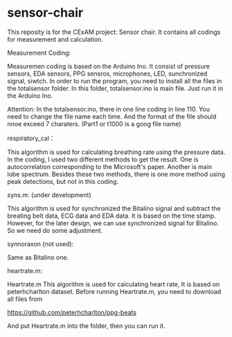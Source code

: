 # sensor-chair
This reposity is for the CExAM project: Sensor chair. It contains all codings for measurement and calculation.

Measurement Coding:

Measuremen coding is based on the Arduino Ino. It consist of pressure sensors, EDA sensors, PPG sensros, microphones, LED, sunchronized signal, siwtch. In order to run the program, you need to install all the files in the totalsensor folder. In this folder, totalsensor.ino is main file. Just run it in the Arduino Ino.

Attention: In the totalsensor.ino, there in one line coding in line 110. You need to change the file name each time. And the format of the file should nnoe exceed 7 charaters. (Part1 or t1000 is a goog file name)

respiratory_cal：

This algorithm is used for calculating breathing rate using the pressure data. In the coding, I used two different methods to get the result. One is autocorrelation corresponding to the Microsoft's paper. Another is main lobe spectrum. Besides these two methods, there is one more method using peak detections, but not in this coding. 

syns.m: (under development)

This algorithm is used for synchronized the Bitalino signal and subtract the breating belt data, ECG data and EDA data. It is based on the time stamp. However, for the later design, we can use synchronized signal for Bitalino. So we need do some adjustment. 

synnoraxon (not used):

Same as Bitalino one.

heartrate.m:

Heartrate.m This algorithm is used for calculating heart rate, It is based on peterhcharlton dataset. Before running Heartrate.m, you need to download all files from

https://github.com/peterhcharlton/ppg-beats

And put Heartrate.m into the folder, then you can run it.

